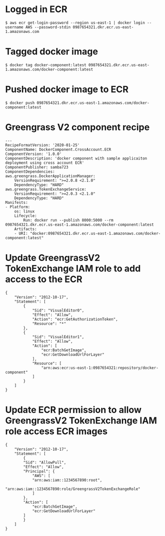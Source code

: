 # Logged in ECR
    $ aws ecr get-login-password --region us-east-1 | docker login --username AWS --password-stdin 0987654321.dkr.ecr.us-east-1.amazonaws.com

# Tagged docker image
    $ docker tag docker-component:latest 0987654321.dkr.ecr.us-east-1.amazonaws.com/docker-component:latest

# Pushed docker image to ECR
    $ docker push 0987654321.dkr.ecr.us-east-1.amazonaws.com/docker-component:latest

# Greengrass V2 component recipe
    ---
    RecipeFormatVersion: '2020-01-25'
    ComponentName: DockerComponent.CrossAccount.ECR
    ComponentVersion: '1.0.0'
    ComponentDescription: 'docker component with sample applicaiton deployment using cross account ECR'
    ComponentPublisher: samba723
    ComponentDependencies:
    aws.greengrass.DockerApplicationManager:
        VersionRequirement: ">=2.0.8 <2.1.0"
        DependencyType: "HARD"
    aws.greengrass.TokenExchangeService:
        VersionRequirement: ">=2.0.3 <2.1.0"
        DependencyType: "HARD"
    Manifests:
    - Platform:
        os: linux
        Lifecycle:
            Run: docker run --publish 8000:5000 --rm 0987654321.dkr.ecr.us-east-1.amazonaws.com/docker-component:latest
        Artifacts:
        - URI: "docker:0987654321.dkr.ecr.us-east-1.amazonaws.com/docker-component:latest"

# Update GreengrassV2 TokenExchange IAM role to add access to the ECR
    {
        "Version": "2012-10-17",
        "Statement": [
            {
                "Sid": "VisualEditor0",
                "Effect": "Allow",
                "Action": "ecr:GetAuthorizationToken",
                "Resource": "*"
            },
            {
                "Sid": "VisualEditor1",
                "Effect": "Allow",
                "Action": [
                    "ecr:BatchGetImage",
                    "ecr:GetDownloadUrlForLayer"
                ],
                "Resource": [
                    "arn:aws:ecr:us-east-1:0987654321:repository/docker-component"
                ]
            }
        ]
    }

# Update ECR permission to allow GreengrassV2 TokenExchange IAM role access ECR images
    {
        "Version": "2012-10-17",
        "Statement": [
            {
            "Sid": "AllowPull",
            "Effect": "Allow",
            "Principal": {
                "AWS": [
                "arn:aws:iam::1234567890:root",
                "arn:aws:iam::1234567890:role/GreengrassV2TokenExchangeRole"
                ]
            },
            "Action": [
                "ecr:BatchGetImage",
                "ecr:GetDownloadUrlForLayer"
            ]
            }
        ]
    }